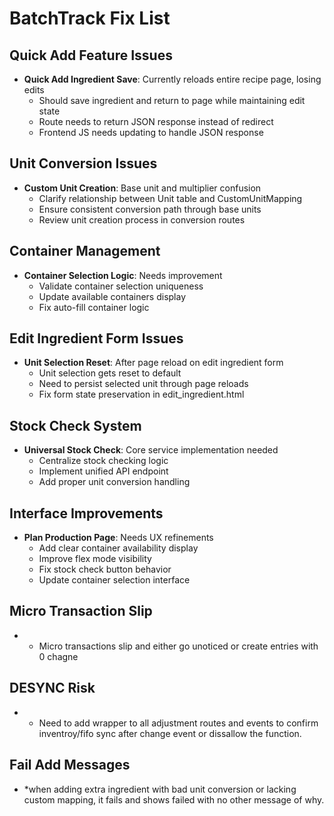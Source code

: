 
# BatchTrack Fix List

## Quick Add Feature Issues
- **Quick Add Ingredient Save**: Currently reloads entire recipe page, losing edits
  - Should save ingredient and return to page while maintaining edit state
  - Route needs to return JSON response instead of redirect
  - Frontend JS needs updating to handle JSON response

## Unit Conversion Issues
- **Custom Unit Creation**: Base unit and multiplier confusion
  - Clarify relationship between Unit table and CustomUnitMapping
  - Ensure consistent conversion path through base units
  - Review unit creation process in conversion routes

## Container Management
- **Container Selection Logic**: Needs improvement
  - Validate container selection uniqueness
  - Update available containers display
  - Fix auto-fill container logic

## Edit Ingredient Form Issues
- **Unit Selection Reset**: After page reload on edit ingredient form
  - Unit selection gets reset to default
  - Need to persist selected unit through page reloads
  - Fix form state preservation in edit_ingredient.html

## Stock Check System
- **Universal Stock Check**: Core service implementation needed
  - Centralize stock checking logic
  - Implement unified API endpoint
  - Add proper unit conversion handling

## Interface Improvements
- **Plan Production Page**: Needs UX refinements
  - Add clear container availability display
  - Improve flex mode visibility
  - Fix stock check button behavior
  - Update container selection interface

## Micro Transaction Slip
- * Micro transactions slip and either go unoticed or create entries with 0 chagne

## DESYNC Risk
- * Need to add wrapper to all adjustment routes and events to confirm inventroy/fifo sync after change event or dissallow the function.

## Fail Add Messages
- *when adding extra ingredient with bad unit conversion or lacking custom mapping, it fails and shows failed with no other message of why. 